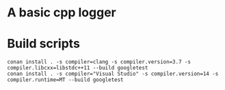 # A basic cpp logger

# Build scripts
```
conan install . -s compiler=clang -s compiler.version=3.7 -s compiler.libcxx=libstdc++11 --build googletest
conan install . -s compiler="Visual Studio" -s compiler.version=14 -s compiler.runtime=MT --build googletest
```
